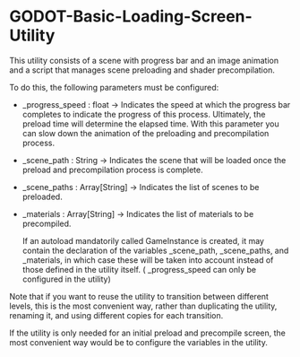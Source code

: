 # GODOT-Basic-Loading-Screen-Utility

This utility consists of a scene with progress bar and an image animation and a script that manages scene preloading and shader precompilation.

To do this, the following parameters must be configured:

* _progress_speed : float -> Indicates the speed at which the progress bar completes to indicate the progress of this process. Ultimately, the preload time will determine the elapsed time. With this parameter you can slow down the animation of the preloading and precompilation process.

* _scene_path : String -> Indicates the scene that will be loaded once the preload and precompilation process is complete.

* _scene_paths : Array[String] -> Indicates the list of scenes to be preloaded.

* _materials : Array[String] -> Indicates the list of materials to be precompiled.

  If an autoload mandatorily called GameInstance is created, it may contain the declaration of the variables _scene_path, _scene_paths, and _materials, in which case these will be taken into account instead of those defined in the utility itself. ( _progress_speed can only be configured in the utility)

Note that if you want to reuse the utility to transition between different levels, this is the most convenient way, rather than duplicating the utility, renaming it, and using different copies for each transition.

If the utility is only needed for an initial preload and precompile screen, the most convenient way would be to configure the variables in the utility.
